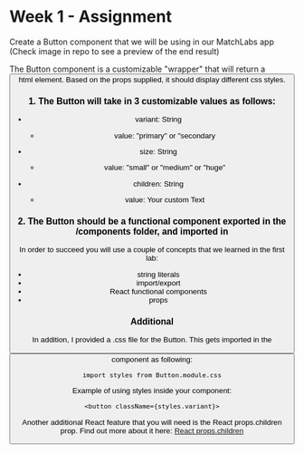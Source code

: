 # Week 1 - Assignment

Create a Button component that we will be using in our MatchLabs app
(Check image in repo to see a preview of the end result)

The Button component is a customizable "wrapper" that will return a <button> html element.
Based on the props supplied, it should display different css styles.

### 1. The Button will take in 3 customizable values as follows:

- variant: String
  * value: "primary" or "secondary

- size: String
  * value: "small" or "medium" or "huge"

- children: String
  * value: Your custom Text

### 2. The Button should be a functional component exported in the /components folder, and imported in

In order to succeed you will use a couple of concepts that we learned in the first lab:
- string literals
- import/export
- React functional components
- props

### Additional

In addition, I provided a .css file for the Button. This gets imported in the <Button> component as following:
~~~~
import styles from Button.module.css
~~~~

Example of using styles inside your component:
~~~~
<button className={styles.variant}>
~~~~

Another additional React feature that you will need is the React props.children prop.
Find out more about it here:
[React props.children](https://reactjs.org/docs/glossary.html#propschildren)
